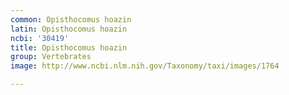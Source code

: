 ```yaml
---
common: Opisthocomus hoazin
latin: Opisthocomus hoazin
ncbi: '30419'
title: Opisthocomus hoazin
group: Vertebrates
image: http://www.ncbi.nlm.nih.gov/Taxonomy/taxi/images/1764

---
```

